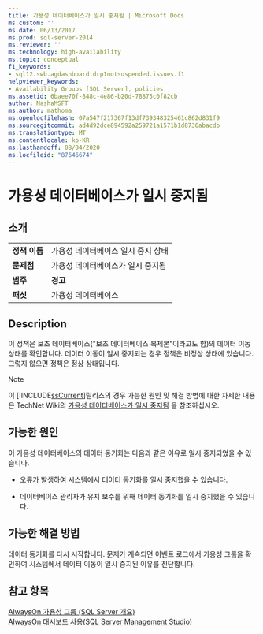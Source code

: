 ```yaml
---
title: 가용성 데이터베이스가 일시 중지됨 | Microsoft Docs
ms.custom: ''
ms.date: 06/13/2017
ms.prod: sql-server-2014
ms.reviewer: ''
ms.technology: high-availability
ms.topic: conceptual
f1_keywords:
- sql12.swb.agdashboard.drp1notsuspended.issues.f1
helpviewer_keywords:
- Availability Groups [SQL Server], policies
ms.assetid: 6baee70f-848c-4e86-b20d-78875c0f82cb
author: MashaMSFT
ms.author: mathoma
ms.openlocfilehash: 07a547f217367f13df739348325461c862d831f9
ms.sourcegitcommit: ad4d92dce894592a259721a1571b1d8736abacdb
ms.translationtype: MT
ms.contentlocale: ko-KR
ms.lasthandoff: 08/04/2020
ms.locfileid: "87646674"
---
```

# <a name="availability-database-is-suspended"></a>가용성 데이터베이스가 일시 중지됨
    
## <a name="introduction"></a>소개  
  
|||  
|-|-|  
|**정책 이름**|가용성 데이터베이스 일시 중지 상태|  
|**문제점**|가용성 데이터베이스가 일시 중지됨|  
|**범주**|**경고**|  
|**패싯**|가용성 데이터베이스|  
  
## <a name="description"></a>Description  
 이 정책은 보조 데이터베이스("보조 데이터베이스 복제본"이라고도 함)의 데이터 이동 상태를 확인합니다. 데이터 이동이 일시 중지되는 경우 정책은 비정상 상태에 있습니다. 그렇지 않으면 정책은 정상 상태입니다.  
  
> [!NOTE]  
>   이 [!INCLUDE[ssCurrent](../../../includes/sscurrent-md.md)]릴리스의 경우 가능한 원인 및 해결 방법에 대한 자세한 내용은 TechNet Wiki의 [가용성 데이터베이스가 일시 중지됨](https://go.microsoft.com/fwlink/p/?LinkId=220860) 을 참조하십시오.  
  
## <a name="possible-causes"></a>가능한 원인  
 이 가용성 데이터베이스의 데이터 동기화는 다음과 같은 이유로 일시 중지되었을 수 있습니다.  
  
-   오류가 발생하여 시스템에서 데이터 동기화를 일시 중지했을 수 있습니다.  
  
-   데이터베이스 관리자가 유지 보수를 위해 데이터 동기화를 일시 중지했을 수 있습니다.  
  
## <a name="possible-solution"></a>가능한 해결 방법  
 데이터 동기화를 다시 시작합니다. 문제가 계속되면 이벤트 로그에서 가용성 그룹을 확인하여 시스템에서 데이터 이동이 일시 중지된 이유를 진단합니다.  
  
## <a name="see-also"></a>참고 항목  
 [AlwaysOn 가용성 그룹 &#40;SQL Server 개요&#41;](overview-of-always-on-availability-groups-sql-server.md)   
 [AlwaysOn 대시보드 사용&#40;SQL Server Management Studio&#41;](use-the-always-on-dashboard-sql-server-management-studio.md)  
  
  
